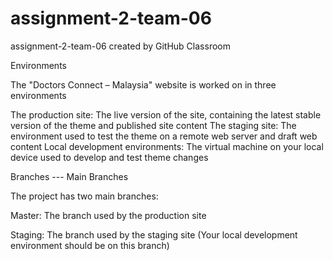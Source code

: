# assignment-2-team-06

assignment-2-team-06 created by GitHub Classroom

Environments

The "Doctors Connect – Malaysia" website is worked on in three environments

The production site:
The live version of the site, containing the latest stable version of the theme and published site content
The staging site: 
The environment used to test the theme on a remote web server and draft web content
Local development environments: 
The virtual machine on your local device used to develop and test theme changes

Branches --- Main Branches

The project has two main branches:

Master: The branch used by the production site

Staging: The branch used by the staging site (Your local development environment should be on this branch)
